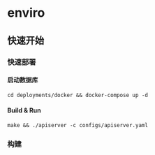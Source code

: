 # enviro
## 快速开始
### 快速部署
#### 启动数据库
```shell
cd deployments/docker && docker-compose up -d
```
#### Build & Run
```shell
make && ./apiserver -c configs/apiserver.yaml
```
### 构建